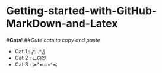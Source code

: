 # Getting-started-with-GitHub-MarkDown-and-Latex

#**Cats**!
##_Cute cats to copy and paste_
* Cat 1 : ₍^. .^₎⟆
* Cat 2 : ᓚᘏᗢ
* Cat 3 : ≽^•⩊•^≼


